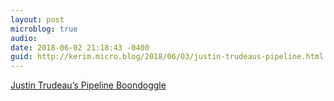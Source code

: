 ```yaml
---
layout: post
microblog: true
audio: 
date: 2018-06-02 21:18:43 -0400
guid: http://kerim.micro.blog/2018/06/03/justin-trudeaus-pipeline.html
---
```

[Justin Trudeau’s Pipeline Boondoggle](http://jacobinmag.com/2018/06/trans-mountain-pipeline-justin-trudeau-climate)
